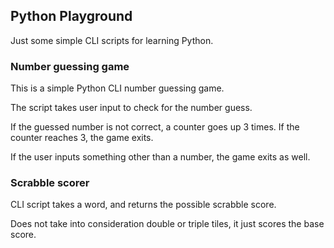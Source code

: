 ## Python Playground

Just some simple CLI scripts for learning Python.

### Number guessing game

This is a simple Python CLI number guessing game.

The script takes user input to check for the number guess.

If the guessed number is not correct, a counter goes up 3 times. If the counter reaches 3, the game exits.

If the user inputs something other than a number, the game exits as well.

### Scrabble scorer

CLI script takes a word, and returns the possible scrabble score.

Does not take into consideration double or triple tiles, it just scores the base score.

